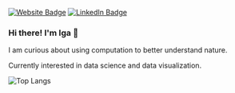 [![Website Badge](https://img.shields.io/badge/My-Website-purple)](https://igaszczesniak.github.io/)
[![LinkedIn Badge](https://img.shields.io/badge/My-LinkedIn-blue)](https://www.linkedin.com/in/iga-szczesniak/)

### Hi there! I'm Iga 👋 

I am curious about using computation to better understand nature.

Currently interested in data science and data visualization. 

![Top Langs](https://github-readme-stats-git-masterrstaa-rickstaa.vercel.app/api/top-langs/?username=igaszczesniak&theme=algolia&layout=compact)
